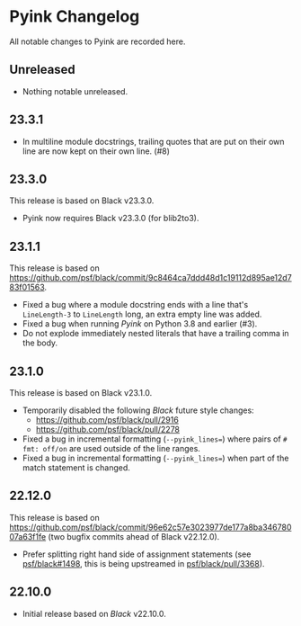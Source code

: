 # Pyink Changelog

All notable changes to Pyink are recorded here.

## Unreleased

* Nothing notable unreleased.

## 23.3.1

* In multiline module docstrings, trailing quotes that are put on their own line
  are now kept on their own line. (#8)

## 23.3.0

This release is based on Black v23.3.0.

* Pyink now requires Black v23.3.0 (for blib2to3).

## 23.1.1

This release is based on https://github.com/psf/black/commit/9c8464ca7ddd48d1c19112d895ae12d783f01563.

* Fixed a bug where a module docstring ends with a line that's `LineLength-3`
  to `LineLength` long, an extra empty line was added.
* Fixed a bug when running *Pyink* on Python 3.8 and earlier (#3).
* Do not explode immediately nested literals that have a trailing comma in the
  body.

## 23.1.0

This release is based on Black v23.1.0.

* Temporarily disabled the following _Black_ future style changes:
    * https://github.com/psf/black/pull/2916
    * https://github.com/psf/black/pull/2278
* Fixed a bug in incremental formatting (`--pyink_lines=`) where pairs of
  `# fmt: off/on` are used outside of the line ranges.
* Fixed a bug in incremental formatting (`--pyink_lines=`) when part of the
  match statement is changed.

## 22.12.0

This release is based on
https://github.com/psf/black/commit/96e62c57e3023977de177a8ba34678007a63f1fe
(two bugfix commits ahead of Black v22.12.0).

* Prefer splitting right hand side of assignment statements
  (see [psf/black#1498](https://github.com/psf/black/issues/1498), this is being
  upstreamed in [psf/black/pull/3368](https://github.com/psf/black/pull/3368)).

## 22.10.0

* Initial release based on _Black_ v22.10.0.
